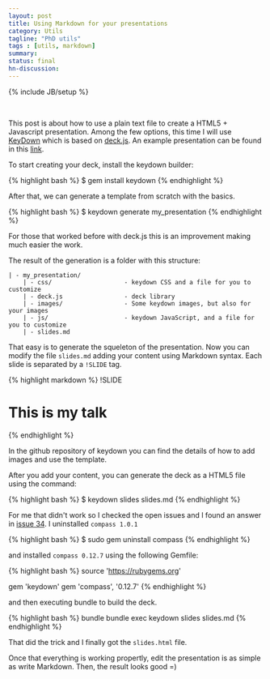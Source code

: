```yaml
---
layout: post
title: Using Markdown for your presentations
category: Utils
tagline: "PhD utils"
tags : [utils, markdown]
summary:
status: final
hn-discussion:
---
```


{% include JB/setup %}

<br />

This post is about how to use a plain text file to create a HTML5 + Javascript presentation. Among the few options, this time I will use 
[KeyDown](https://github.com/infews/keydown) which is based on [deck.js](imakewebthings.com/deck.js/). An example presentation can be found 
in this [link](http://infews.github.io/keydown/).

<!--more-->

To start creating your deck, install the keydown builder:

{% highlight bash %}
$ gem install keydown
{% endhighlight %}

After that, we can generate a template from scratch with the basics.

{% highlight bash %}
$ keydown generate my_presentation
{% endhighlight %}

For those that worked before with deck.js this is an improvement making much easier the work.

The result of the generation is a folder with this structure:

	| - my_presentation/
		| - css/					- keydown CSS and a file for you to customize
		| - deck.js					- deck library
		| - images/					- Some keydown images, but also for your images
		| - js/						- keydown JavaScript, and a file for you to customize
		| - slides.md
		
That easy is to generate the squeleton of the presentation. Now you can modify the file `slides.md` adding your content using Markdown syntax.
Each slide is separated by a `!SLIDE` tag.

{% highlight markdown %}
!SLIDE

# This is my talk
{% endhighlight %}

In the github repository of keydown you can find the details of how to add images and use the template.

After you add your content, you can generate the deck as a HTML5 file using the command:

{% highlight bash %}
$ keydown slides slides.md
{% endhighlight %}

For me that didn't work so I checked the open issues and I found an answer in [issue 34](https://github.com/infews/keydown/issues/34).
I uninstalled `compass 1.0.1`

{% highlight bash %}
$ sudo gem uninstall compass
{% endhighlight %}

and installed `compass 0.12.7` using the following Gemfile:

{% highlight bash %}
source 'https://rubygems.org'

gem 'keydown'
gem 'compass', '0.12.7'
{% endhighlight %}

and then executing bundle to build the deck.

{% highlight bash %}
bundle
bundle exec keydown slides slides.md
{% endhighlight %}

That did the trick and I finally got the `slides.html` file.

Once that everything is working propertly, edit the presentation is as simple as write Markdown. Then, the result looks good =)
